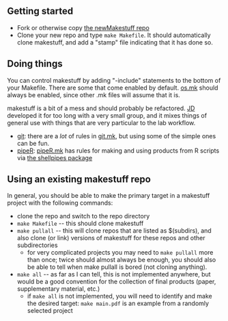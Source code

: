 ## Getting started

* Fork or otherwise copy [the newMakestuff repo](https://github.com/dushoff/newMakestuff.git)
* Clone your new repo and type `make Makefile`. It should automatically clone makestuff, and add a "stamp" file indicating that it has done so.

## Doing things

You can control makestuff by adding "-include" statements to the bottom of your Makefile. There are some that come enabled by default. [os.mk](https://github.com/dushoff/makestuff/blob/master/os.mk) should always be enabled, since other .mk files will assume that it is.

makestuff is a bit of a mess and should probably be refactored. [JD](https://mac-theobio.github.io/dushoff.html) developed it for too long with a very small group, and it mixes things of general use with things that are very particular to the lab workflow.

* [git](git.md): there are a _lot_ of rules in [git.mk](https://github.com/dushoff/makestuff/blob/master/git.mk), but using some of the simple ones can be fun.
* [pipeR](pipeR.md): [pipeR.mk](https://github.com/dushoff/makestuff/blob/master/pipeR.mk) has rules for making and using products from R scripts via [the shellpipes package](https://dushoff.github.io/shellpipes/)

## Using an existing makestuff repo

In general, you should be able to make the primary target in a makestuff project with the following commands:

* clone the repo and switch to the repo directory
* `make Makefile` -- this should clone makestuff
* `make pullall` -- this will clone repos that are listed as $(subdirs), and also clone (or link) versions of makestuff for these repos and other subdirectories
	* for very complicated projects you may need to `make pullall` more than once; twice should almost always be enough, you should also be able to tell when make pullall is bored (not cloning anything).
* `make all` -- as far as I can tell, this is not implemented anywhere, but would be a good convention for the collection of final products (paper, supplementary material, etc.)
	* if `make all` is not implemented, you will need to identify and make the desired target: `make main.pdf` is an example from a randomly selected project
